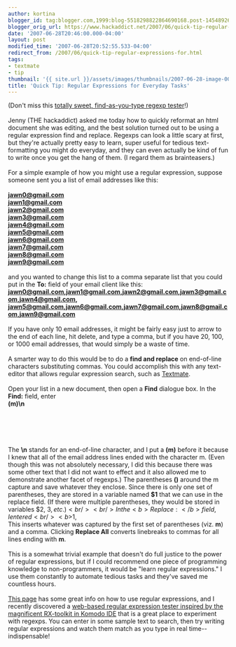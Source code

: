```yaml
---
author: kortina
blogger_id: tag:blogger.com,1999:blog-5518298822864690168.post-1454892619477690610
blogger_orig_url: https://www.hackaddict.net/2007/06/quick-tip-regular-expressions-for.html
date: '2007-06-28T20:46:00.000-04:00'
layout: post
modified_time: '2007-06-28T20:52:55.533-04:00'
redirect_from: /2007/06/quick-tip-regular-expressions-for.html
tags:
- textmate
- tip
thumbnail: '{{ site.url }}/assets/images/thumbnails/2007-06-28-image-0000.png'
title: 'Quick Tip: Regular Expressions for Everyday Tasks'
---
```


(Don't miss this <a href="http://www.cuneytyilmaz.com/prog/jrx/" title="JRX: real-time JavaScript RegExp evaluator - cuneytyilmaz.com">totally sweet, find-as-you-type regexp tester</a>!)<br/><br/>Jenny (THE hackaddict) asked me today how to quickly reformat an html document she was editing, and the best solution turned out to be using a regular expression find and replace.  Regexps can look a little scary at first, but they're actually pretty easy to learn, super useful for tedious text-formatting you might do everyday, and they can even actually be kind of fun to write once you get the hang of them.  (I regard them as brainteasers.)<br/><br/>For a simple example of how you might use a regular expression, suppose someone sent you a list of email addresses like this:<br/><b><br/>jawn0@gmail.com<br/>jawn1@gmail.com<br/>jawn2@gmail.com<br/>jawn3@gmail.com<br/>jawn4@gmail.com<br/>jawn5@gmail.com<br/>jawn6@gmail.com<br/>jawn7@gmail.com<br/>jawn8@gmail.com<br/>jawn9@gmail.com<br/></b><br/>and you wanted to change this list to a comma separate list that you could put in the <b>To:</b> field of your email client like this:<br/><b>jawn0@gmail.com,jawn1@gmail.com,jawn2@gmail.com,jawn3@gmail.com,jawn4@gmail.com, jawn5@gmail.com,jawn6@gmail.com,jawn7@gmail.com,jawn8@gmail.com,jawn9@gmail.com</b><br/><br/>If you have only 10 email addresses, it might be fairly easy just to arrow to the end of each line, hit delete, and type a comma, but if you have 20, 100, or 1000 email addresses, that would simply be a waste of time.<br/><br/>A smarter way to do this would be to do a <b>find and replace</b> on end-of-line characters substituting commas.  You could accomplish this with any text-editor that allows regular expression search, such as <a href="http://macromates.com/" title="TextMate — The Missing Editor for Mac OS X">Textmate</a>.  <br/><br/>Open your list in a new document, then open a <b>Find</b> dialogue box.  In the <b>Find:</b> field, enter <br/><b>(m)\n</b><br/><br/><img alt="" border="0" id="BLOGGER_PHOTO_ID_5081282250821783218" src="{{ site.url }}/assets/images/posts/2007-06-28-image-0000.png" style="display:block; margin:0px auto 10px; text-align:center; "/><br/><img alt="" border="0" id="BLOGGER_PHOTO_ID_5081282036073418402" src="{{ site.url }}/assets/images/posts/2007-06-28-image-0001.png" style="display:block; margin:0px auto 10px; text-align:center; "/><br/><br/>The <b>\n</b> stands for an end-of-line character, and I put a <b>(m)</b> before it because I knew that all of the email address lines ended with the character m.  (Even though this was not absolutely necessary, I did this because there was some other text that I did not want to effect and it also allowed me to demonstrate another facet of regexps.)  The parentheses <b>()</b> around the m capture and save whatever they enclose.  Since there is only one set of parentheses, they are stored in a variable named <b>$1</b> that we can use in the replace field.  (If there were multiple parentheses, they would be stored in variables $2, $3, etc.)<br/><br/>In the <b>Replace:</b> field, I entered <br/><b>$1,</b><br/>This inserts whatever was captured by the first set of parentheses (viz. <b>m</b>) and a comma.  Clicking <b>Replace All</b> converts linebreaks to commas for all lines ending with <b>m</b>.<br/><br/>This is a somewhat trivial example that doesn't do full justice to the power of regular expressions, but if I could recommend one piece of programming knowledge to non-programmers, it would be "learn regular expressions."  I use them constantly to automate tedious tasks and they've saved me countless hours.<br/><br/><a href="http://www.regular-expressions.info/javascriptexample.html" title="JavaScript RegExp Example: Regular Expression Tester">This page</a> has some great info on how to use regular expressions, and I recently discovered a <a href="http://www.cuneytyilmaz.com/prog/jrx/" title="JRX: real-time JavaScript RegExp evaluator - cuneytyilmaz.com">web-based regular expression tester inspired by the magnificent RX-toolkit in Komodo IDE</a> that is a great place to experiment with regexps.  You can enter in some sample text to search, then try writing regular expressions and watch them match as you type in real time--indispensable!
